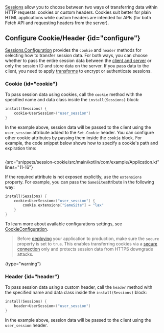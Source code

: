 [//]: # (title: Cookie/Header)

[Sessions](sessions.md) allow you to choose between two ways of transferring data within HTTP requests: cookies or custom headers. Cookies suit better for plain HTML applications while custom headers are intended for APIs (for both Fetch API and requesting headers from the server).


## Configure Cookie/Header {id="configure"}
[Sessions.Configuration](https://api.ktor.io/ktor-server/ktor-server-core/ktor-server-core/io.ktor.sessions/-sessions/-configuration/index.html) provides the `cookie` and `header` methods for selecting how to transfer session data. For both ways, you can choose whether to pass the entire session data between the [client and server](client_server.md) or only the session ID and store data on the server. If you pass data to the client, you need to apply [transforms](transformers.md) to encrypt or authenticate sessions.


### Cookie {id="cookie"}
To pass session data using cookies, call the `cookie` method with the specified name and data class inside the `install(Sessions)` block:
```kotlin
install(Sessions) {
    cookie<UserSession>("user_session")
}
```
In the example above, session data will be passed to the client using the `user_session` attribute added to the `Set-Cookie` header. You can configure other cookie attributes by passing them inside the `cookie` block. For example, the code snippet below shows how to specify a cookie's path and expiration time:

```kotlin
```
{src="snippets/session-cookie/src/main/kotlin/com/example/Application.kt" lines="11-16"}

If the required attribute is not exposed explicitly, use the `extensions` property. For example, you can pass the `SameSite`attribute in the following way:
```kotlin
install(Sessions) {
    cookie<UserSession>("user_session") {
        cookie.extensions["SameSite"] = "lax"
    }
}
```
To learn more about available configurations settings, see [CookieConfiguration](https://api.ktor.io/ktor-server/ktor-server-core/ktor-server-core/io.ktor.sessions/-cookie-configuration/index.html).

> Before [deploying](deploy.md) your application to production, make sure the `secure` property is set to `true`. This enables transferring cookies via a [secure connection](ssl.md) only and protects session data from HTTPS downgrade attacks.
>
{type="warning"}


### Header {id="header"}
To pass session data using a custom header, call the `header` method with the specified name and data class inside the `install(Sessions)` block:
```kotlin
install(Sessions) {
    header<UserSession>("user_session")
}
```
In the example above, session data will be passed to the client using the `user_session` header. 
